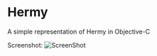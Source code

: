Hermy
=====

A simple representation of Hermy in Objective-C

Screenshot:
![ScreenShot](https://raw.github.com/picciano/hermy/master/Screenshot.png)
